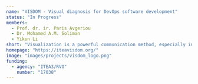 ```yaml
---
name: "VISDOM - Visual diagnosis for DevOps software development"
status: "In Progress"
members:
  - Prof. dr. ir. Paris Avgeriou
  - Dr. Mohamed A.M. Soliman
  - Yikun Li
short: "Visualization is a powerful communication method, especially in cross-disciplinary communication with various stakeholders, as in operations. Many software development tools already provide some visualizations, but integrated views that combine data from several sources are still at the research prototype level. The VISDOM project will develop new types of visualization that utilize and merge data from several data sources in modern DevOps development. The aim is to provide simple “health check” visualizations about the state of the development process, software and use."
homepage: "https://iteavisdom.org/"
image: "images/projects/visdom_logo.png"
funding:
  - agency: "ITEA3/RVO"
    number: "17038"
---
```

